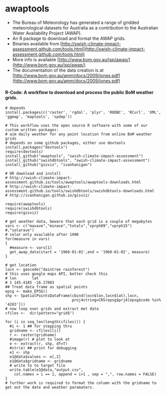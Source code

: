 awaptools
=========

- The Bureau of Meteorology has generated a range of gridded meteorological datasets for Australia as a contribution to the Australian Water Availability Project (AWAP). 
- An R package to download and format the AWAP grids.
- Binaries available from [http://swish-climate-impact-assessment.github.com/tools.html](http://swish-climate-impact-assessment.github.com/tools.html)
- More info is available [http://www.bom.gov.au/jsp/awap/](http://www.bom.gov.au/jsp/awap/)
- The documentation of the data creation is at [http://www.bom.gov.au/amm/docs/2009/jones.pdf](http://www.bom.gov.au/amm/docs/2009/jones.pdf)

#### R-Code: A workflow to download and process the public BoM weather grids.
    # depends
    install.packages(c('raster', 'rgdal', 'plyr', 'RODBC', 'RCurl', 'XML', 'ggmap', 'maptools', 'spdep'))

    # This workflow uses the open source R software with some of our custom written packages:
    # aim daily weather for any point location from online BoM weather grids
    # depends on some github packages, either use devtools
    install.packages("devtools")
    require(devtools)
    install_github("awaptools", "swish-climate-impact-assessment")
    install_github("swishdbtools", "swish-climate-impact-assessment")
    install_github("gisviz", "ivanhanigan")

    # OR download and install
    # http://swish-climate-impact-assessment.github.io/tools/awaptools/awaptools-downloads.html
    # http://swish-climate-impact-assessment.github.io/tools/swishdbtools/swishdbtools-downloads.html
    # http://ivanhanigan.github.io/gisviz/
    
    require(awaptools)
    require(swishdbtools)
    require(gisviz)   
     
    # get weather data, beware that each grid is a couple of megabytes
    vars <- c("maxave","minave","totals","vprph09","vprph15") #,"solarave") 
    # solar only available after 1990
    for(measure in vars)
    {
      #measure <- vars[1]
      get_awap_data(start = '1960-01-01',end = '1960-01-02', measure)
    }
     
    # get location
    locn <- geocode("daintree rainforest")
    # this uses google maps API, better check this
    # lon       lat
    # 1 145.4185 -16.17003
    ## Treat data frame as spatial points
    epsg <- make_EPSG()
    shp <- SpatialPointsDataFrame(cbind(locn$lon,locn$lat),locn,
                                  proj4string=CRS(epsg$prj4[epsg$code %in% '4283']))
    # now loop over grids and extract met data
    cfiles <-  dir(pattern="grid$")
     
    for (i in seq_len(length(cfiles))) {
      #i <- 1 ## for stepping thru
      gridname <- cfiles[[i]]
      r <- raster(gridname)
      #image(r) # plot to look at
      e <- extract(r, shp, df=T)
      #str(e) ## print for debugging
      e1 <- shp
      e1@data$values <- e[,2]
      e1@data$gridname <- gridname
      # write to to target file
      write.table(e1@data,"output.csv",
        col.names = i == 1, append = i>1 , sep = ",", row.names = FALSE)
    }
    # further work is required to format the column with the gridname to get out the date and weather paramaters.

